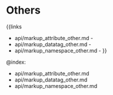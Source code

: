 
Others
=======

{{links
- api/markup_attribute_other.md - 
- api/markup_datatag_other.md - 
- api/markup_namespace_other.md - 
}}

@index:
- api/markup_attribute_other.md
- api/markup_datatag_other.md
- api/markup_namespace_other.md


